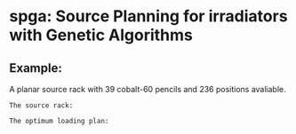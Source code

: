 # spga: Source Planning for irradiators with Genetic Algorithms

## Example:

A planar source rack with 39 cobalt-60 pencils and 236 positions avaliable.

`The source rack:`

`The optimum loading plan:`









